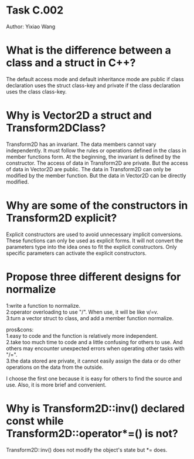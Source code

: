 # Task C.002
Author: Yixiao Wang
# What is the difference between a class and a struct in C++?
The default access mode and default inheritance mode are public if class declaration uses the struct class-key and private if the class declaration uses the class class-key.
# Why is Vector2D a struct and Transform2DClass?
Transform2D has an invariant. The data members cannot vary independently. It must follow the rules or operations defined in the class in member functions form. At the beginning, the invariant is defined by the constructor.
The access of data in Transform2D are private. But the access of data in Vector2D are public. The data in Transform2D can only be modified by the member function. But the data in Vector2D can be directly modified.
# Why are some of the constructors in Transform2D explicit?
Explicit constructors are used to avoid unnecessary implicit conversions. These functions can only be used as explicit forms. It will not convert the parameters type into the idea ones to fit the explicit constructors. Only specific parameters can activate the explicit constructors.
# Propose three different designs for normalize
1:write a function to normalize.  
2:operator overloading to use "/". When use, it will be like v/=v.  
3:turn a vector struct to class, and add a member function normalize.  

pros&cons:  
1.easy to code and the function is relatively more independent.  
2.take too much time to code and a little confusing for others to use. And others may encounter unexpected errors when operating other tasks with "/=".  
3.the data stored are private, it cannot easily assign the data or do other operations on the data from the outside.  
  
I choose the first one because it is easy for others to find the source and use. Also, it is more brief and convenient.
# Why is Transform2D::inv() declared const while Transform2D::operator*=() is not?
Transform2D::inv() does not modify the object's state but *= does.

